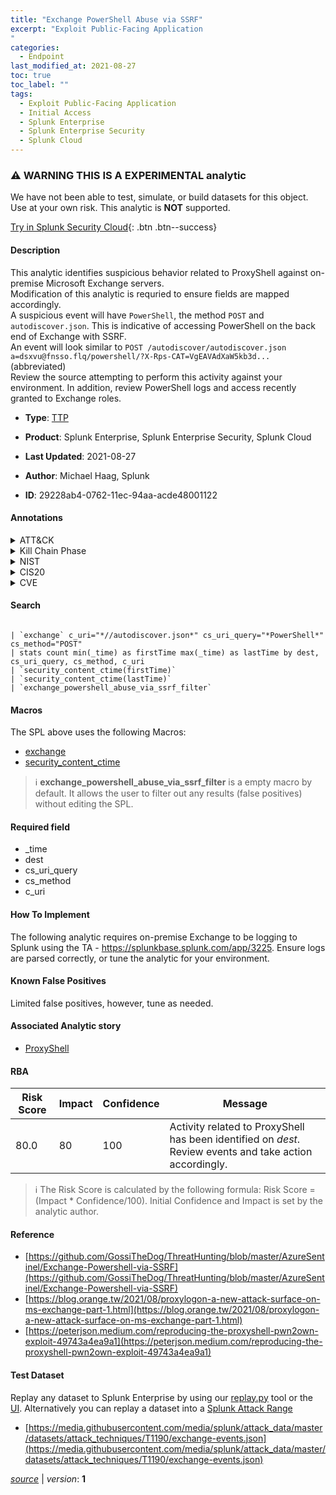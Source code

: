 ```yaml
---
title: "Exchange PowerShell Abuse via SSRF"
excerpt: "Exploit Public-Facing Application
"
categories:
  - Endpoint
last_modified_at: 2021-08-27
toc: true
toc_label: ""
tags:
  - Exploit Public-Facing Application
  - Initial Access
  - Splunk Enterprise
  - Splunk Enterprise Security
  - Splunk Cloud
---
```


### :warning: WARNING THIS IS A EXPERIMENTAL analytic
We have not been able to test, simulate, or build datasets for this object. Use at your own risk. This analytic is **NOT** supported.


[Try in Splunk Security Cloud](https://www.splunk.com/en_us/products/cyber-security.html){: .btn .btn--success}

#### Description

This analytic identifies suspicious behavior related to ProxyShell against on-premise Microsoft Exchange servers. \
Modification of this analytic is requried to ensure fields are mapped accordingly. \
A suspicious event will have `PowerShell`, the method `POST` and `autodiscover.json`. This is indicative of accessing PowerShell on the back end of Exchange with SSRF. \
An event will look similar to `POST /autodiscover/autodiscover.json a=dsxvu@fnsso.flq/powershell/?X-Rps-CAT=VgEAVAdXaW5kb3d...` (abbreviated) \
Review the source attempting to perform this activity against your environment. In addition, review PowerShell logs and access recently granted to Exchange roles.

- **Type**: [TTP](https://github.com/splunk/security_content/wiki/Detection-Analytic-Types)
- **Product**: Splunk Enterprise, Splunk Enterprise Security, Splunk Cloud

- **Last Updated**: 2021-08-27
- **Author**: Michael Haag, Splunk
- **ID**: 29228ab4-0762-11ec-94aa-acde48001122


#### Annotations

<details>
  <summary>ATT&CK</summary>

<div markdown="1">


| ID             | Technique        |  Tactic             |
| -------------- | ---------------- |-------------------- |
| [T1190](https://attack.mitre.org/techniques/T1190/) | Exploit Public-Facing Application | Initial Access |

</div>
</details>


<details>
  <summary>Kill Chain Phase</summary>

<div markdown="1">

* Exploitation


</div>
</details>


<details>
  <summary>NIST</summary>

<div markdown="1">



</div>
</details>

<details>
  <summary>CIS20</summary>

<div markdown="1">



</div>
</details>

<details>
  <summary>CVE</summary>

<div markdown="1">


</div>
</details>

#### Search 

```

| `exchange` c_uri="*//autodiscover.json*" cs_uri_query="*PowerShell*" cs_method="POST" 
| stats count min(_time) as firstTime max(_time) as lastTime by dest, cs_uri_query, cs_method, c_uri 
| `security_content_ctime(firstTime)` 
| `security_content_ctime(lastTime)` 
| `exchange_powershell_abuse_via_ssrf_filter`
```

#### Macros
The SPL above uses the following Macros:
* [exchange](https://github.com/splunk/security_content/blob/develop/macros/exchange.yml)
* [security_content_ctime](https://github.com/splunk/security_content/blob/develop/macros/security_content_ctime.yml)

> :information_source:
> **exchange_powershell_abuse_via_ssrf_filter** is a empty macro by default. It allows the user to filter out any results (false positives) without editing the SPL.

#### Required field
* _time
* dest
* cs_uri_query
* cs_method
* c_uri


#### How To Implement
The following analytic requires on-premise Exchange to be logging to Splunk using the TA - https://splunkbase.splunk.com/app/3225. Ensure logs are parsed correctly, or tune the analytic for your environment.

#### Known False Positives
Limited false positives, however, tune as needed.

#### Associated Analytic story
* [ProxyShell](/stories/proxyshell)




#### RBA

| Risk Score  | Impact      | Confidence   | Message      |
| ----------- | ----------- |--------------|--------------|
| 80.0 | 80 | 100 | Activity related to ProxyShell has been identified on $dest$. Review events and take action accordingly. |


> :information_source:
> The Risk Score is calculated by the following formula: Risk Score = (Impact * Confidence/100). Initial Confidence and Impact is set by the analytic author. 

#### Reference

* [https://github.com/GossiTheDog/ThreatHunting/blob/master/AzureSentinel/Exchange-Powershell-via-SSRF](https://github.com/GossiTheDog/ThreatHunting/blob/master/AzureSentinel/Exchange-Powershell-via-SSRF)
* [https://blog.orange.tw/2021/08/proxylogon-a-new-attack-surface-on-ms-exchange-part-1.html](https://blog.orange.tw/2021/08/proxylogon-a-new-attack-surface-on-ms-exchange-part-1.html)
* [https://peterjson.medium.com/reproducing-the-proxyshell-pwn2own-exploit-49743a4ea9a1](https://peterjson.medium.com/reproducing-the-proxyshell-pwn2own-exploit-49743a4ea9a1)



#### Test Dataset
Replay any dataset to Splunk Enterprise by using our [replay.py](https://github.com/splunk/attack_data#using-replaypy) tool or the [UI](https://github.com/splunk/attack_data#using-ui).
Alternatively you can replay a dataset into a [Splunk Attack Range](https://github.com/splunk/attack_range#replay-dumps-into-attack-range-splunk-server)


* [https://media.githubusercontent.com/media/splunk/attack_data/master/datasets/attack_techniques/T1190/exchange-events.json](https://media.githubusercontent.com/media/splunk/attack_data/master/datasets/attack_techniques/T1190/exchange-events.json)



[*source*](https://github.com/splunk/security_content/tree/develop/detections/experimental/endpoint/exchange_powershell_abuse_via_ssrf.yml) \| *version*: **1**